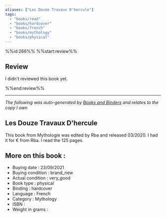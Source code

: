 ```yaml
---
aliases: ["Les Douze Travaux D'hercule"] 
tags: 
  - "books/read" 
  - "books/hardcover" 
  - "books/french"
  - "books/mythology"
  - "books/physical"
---
```

%%id:266%%
%%start:review%%
## Review
I didn't reviewed this book yet. 

%%end:review%%

---
_The following was auto-generated by [Books and Binders](Books%20and%20Binders.md) and relates to the copy I own_
## Les Douze Travaux D'hercule
This book from Mythologie was edited by Rba and released 03/2020. I had it for € from Rba. I read the 125 pages.

## More on this book :
- Buying date : 23/09/2021
- Buying condition : brand_new
- Actual condition : very_good
- Book type : physical
- Binding : hardcover
- Language : French
- Category : Mythology
- ISBN : 
- Weight in grams : 
